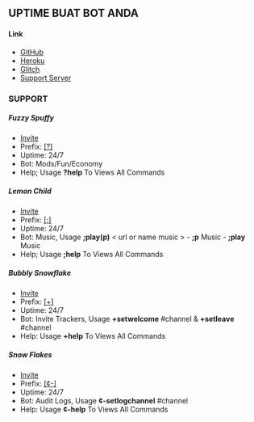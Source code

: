 ## UPTIME BUAT BOT ANDA

#### Link
* [GitHub](https://github.com/pikzykacheng)
* [Heroku](https://heroku.com)
* [Glitch](https://glitch.com)
* [Support Server](https://discord.gg/NcMtUEUEUk)

### **SUPPORT**
##### **Fuzzy Spuffy**
* [Invite](https://discord.com/oauth2/authorize?client_id=828211501268467723&permissions=8&scope=bot)
* Prefix: [[?]](https://discord.gg/NcMtUEUEUk)
* Uptime: 24/7
* Bot: Mods/Fun/Economy
* Help; Usage __?help__ To Views All Commands

##### **Lemon Child**
* [Invite](https://discord.com/oauth2/authorize?client_id=828211501268467723&permissions=8&scope=bot)
* Prefix: [[;]](https://discord.gg/NcMtUEUEUk)
* Uptime: 24/7
* Bot: Music, Usage __;play(p)__ < url or name music > - __;p__ Music - __;play__ Music
* Help; Usage __;help__ To Views All Commands

##### **Bubbly Snowflake**
* [Invite](https://discord.com/oauth2/authorize?client_id=828211501268467723&permissions=8&scope=bot)
* Prefix: [[+]](https://discord.gg/NcMtUEUEUk)
* Uptime: 24/7
* Bot: Invite Trackers, Usage __+setwelcome__ #channel & __+setleave__ #channel
* Help: Usage __+help__ To Views All Commands

##### **Snow Flakes**
* [Invite](https://discord.com/oauth2/authorize?client_id=828211501268467723&permissions=8&scope=bot)
* Prefix: [[¢-]](https://discord.gg/NcMtUEUEUk)
* Uptime: 24/7
* Bot: Audit Logs, Usage __¢-setlogchannel__ #channel
* Help: Usage __¢-help__ To Views All Commands
